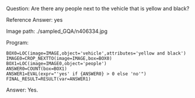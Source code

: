 Question: Are there any people next to the vehicle that is yellow and black?

Reference Answer: yes

Image path: ./sampled_GQA/n406334.jpg

Program:

```
BOX0=LOC(image=IMAGE,object='vehicle',attributes='yellow and black')
IMAGE0=CROP_NEXTTO(image=IMAGE,box=BOX0)
BOX1=LOC(image=IMAGE0,object='people')
ANSWER0=COUNT(box=BOX1)
ANSWER1=EVAL(expr="'yes' if {ANSWER0} > 0 else 'no'")
FINAL_RESULT=RESULT(var=ANSWER1)
```
Answer: Yes.

